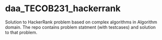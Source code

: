 # daa_TECOB231_hackerrank
 Solution to HackerRank problem based on complex algorithms in Algorithm domain. The repo contains problem statment (with testcases) and solution to that problem.
